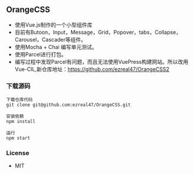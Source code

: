 ## OrangeCSS

 * 使用Vue.js制作的一个小型组件库
 * 目前有Butoon，Input，Message，Grid，Popover，tabs，Collapse，Carousel，Cascader等组件。
 * 使用Mocha + Chai 编写单元测试。
 * 使用Parcel进行打包。
 * 编写过程中发现Parcel有问题，而且无法使用VuePress构建网站。所以改用Vue-CIL,新仓库地址：https://github.com/ezreal47/OrangeCSS2
### 下载源码
  ```
 下载仓库代码
  git clone git@github.com:ezreal47/OrangeCSS.git
  
  安装依赖
  npm install
  
  运行
  npm start
  ```
### License
 * MIT
